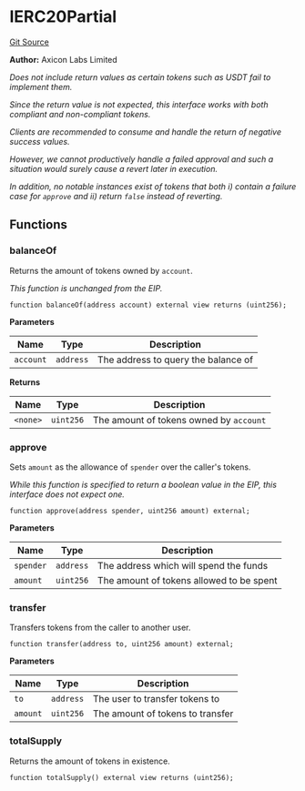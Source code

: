 # IERC20Partial
[Git Source](https://github.com/panoptic-labs/panoptic-v1-core-private/blob/43b745d55cc99a535a2ac086cddc74a3b26c5fba/contracts/tokens/interfaces/IERC20Partial.sol)

**Author:**
Axicon Labs Limited

*Does not include return values as certain tokens such as USDT fail to implement them.*

*Since the return value is not expected, this interface works with both compliant and non-compliant tokens.*

*Clients are recommended to consume and handle the return of negative success values.*

*However, we cannot productively handle a failed approval and such a situation would surely cause a revert later in execution.*

*In addition, no notable instances exist of tokens that both i) contain a failure case for `approve` and ii) return `false` instead of reverting.*


## Functions
### balanceOf

Returns the amount of tokens owned by `account`.

*This function is unchanged from the EIP.*


```solidity
function balanceOf(address account) external view returns (uint256);
```
**Parameters**

|Name|Type|Description|
|----|----|-----------|
|`account`|`address`|The address to query the balance of|

**Returns**

|Name|Type|Description|
|----|----|-----------|
|`<none>`|`uint256`|The amount of tokens owned by `account`|


### approve

Sets `amount` as the allowance of `spender` over the caller's tokens.

*While this function is specified to return a boolean value in the EIP, this interface does not expect one.*


```solidity
function approve(address spender, uint256 amount) external;
```
**Parameters**

|Name|Type|Description|
|----|----|-----------|
|`spender`|`address`|The address which will spend the funds|
|`amount`|`uint256`|The amount of tokens allowed to be spent|


### transfer

Transfers tokens from the caller to another user.


```solidity
function transfer(address to, uint256 amount) external;
```
**Parameters**

|Name|Type|Description|
|----|----|-----------|
|`to`|`address`|The user to transfer tokens to|
|`amount`|`uint256`|The amount of tokens to transfer|


### totalSupply

Returns the amount of tokens in existence.


```solidity
function totalSupply() external view returns (uint256);
```

